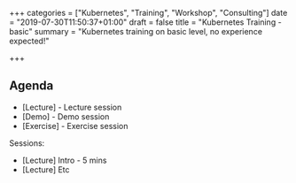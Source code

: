 +++
categories = ["Kubernetes", "Training", "Workshop", "Consulting"]
date = "2019-07-30T11:50:37+01:00"
draft = false
title = "Kubernetes Training - basic"
summary = "Kubernetes training on basic level, no experience expected!"

+++

## Agenda

- [Lecture] - Lecture session
- [Demo] - Demo session
- [Exercise] - Exercise session

Sessions:

- [Lecture] Intro - 5 mins
- [Lecture] Etc
